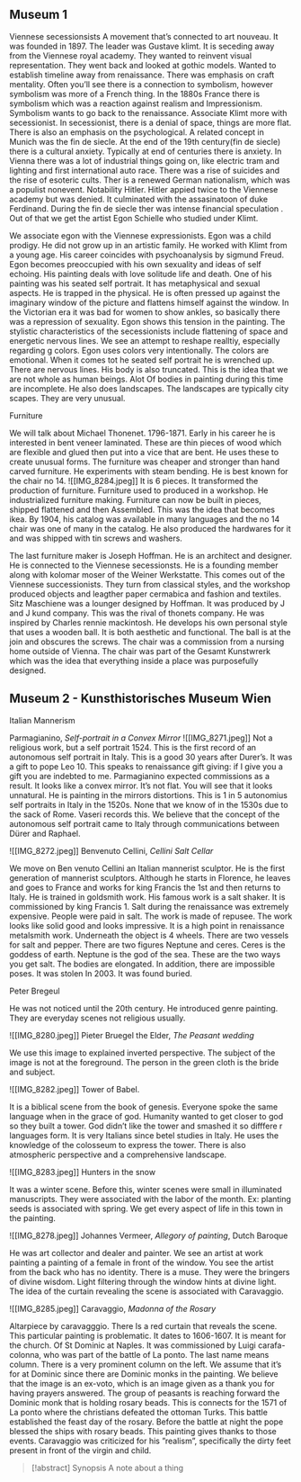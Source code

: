 ## Museum 1

Viennese secessionsists
A movement that’s connected to art nouveau. It was founded in 1897. The leader was Gustave klimt. It is seceding away from the Viennese royal academy. They wanted to reinvent visual representation. They went back and looked at gothic models. Wanted to establish timeline away from renaissance. There was emphasis on craft mentality. Often you’ll see there is a connection to symbolism, however symbolism was more of a French thing. In the 1880s France there is symbolism which was a reaction against realism and Impressionism. Symbolism wants to go back to the renaissance. Associate Klimt more with secessionist. In secessionist, there is a denial of space, things are more flat. There is also an emphasis on the psychological. A related concept in Munich was the fin de siecle. At the end of the 19th century(fin de siecle) there is a cultural anxiety. Typically at end of centuries there is anxiety. In Vienna there was a lot of industrial things going on, like electric tram and lighting and first international auto race. There was a rise of suicides and the rise of esoteric cults. Ther is a renewed German nationalism, which was a populist nonevent. Notability Hitler. Hitler appied twice to the Viennese academy but was denied. It culminated with the assasinatoon of duke Ferdinand. During the fin de siecle ther was intense financial speculation . Out of that we get the artist Egon Schielle who studied under Klimt. 

We associate egon with the Viennese expressionists. Egon was a child prodigy. He did not grow up in an artistic family. He worked with Klimt from a young age. His career coincides with psychoanalysis by sigmund Freud. Egon becomes preoccupied with his own sexuality and ideas of self echoing. His painting deals with love solitude life and death. One of his painting was his seated self portrait. It has metaphysical and sexual aspects. He is trapped in the physical. He is often pressed up against the imaginary window of the picture and flattens himself against the window. In the Victorian era it was bad for women to show ankles, so basically there was a repression of sexuality. Egon shows this tension in the painting. The stylistic characteristics of the secessionists include flattening of space and energetic nervous lines. We see an attempt to reshape realltiy, especially regarding g colors. Egon uses colors very intentionally. The colors are emotional. When it comes tot he seated self portrait he is wrenched up. There are nervous lines. His body is also truncated. This is the idea that we are not whole as human beings. Alot Of bodies in painting during this time are incomplete. He also does landscapes. The landscapes are typically city scapes. They are very unusual.

Furniture

We will talk about Michael Thonenet. 1796-1871. Early in his career he is interested in bent veneer laminated. These are thin pieces of wood which are flexible and glued then put into a vice that are bent. He uses these to create unusual forms. The furniture was cheaper and stronger than hand carved furniture. He experiments with steam bending. He is best known for the chair no 14.
![[IMG_8284.jpeg]]
It is 6 pieces. It transformed the production of furniture.  Furniture used to produced in a workshop. He industrialized furniture making. Furniture can now be built in pieces, shipped flattened and then Assembled. This was the idea that becomes ikea. By 1904, his catalog was available in many languages and the no 14 chair was one of many in the catalog. He also produced the hardwares for it and was shipped with tin screws and washers. 

The last furniture maker is Joseph Hoffman. He is an architect and designer. He is connected to the Viennese secessionsts. He is a founding member along with kolomar moser of the Weiner Werkstatte. This comes out of the Viennese successionists. They turn from classical styles, and the workshop produced objects and leagther paper cermabica and fashion and textiles. Sitz Maschiene was a lounger designed by Hoffman. It was produced by J and J kund company. This was the rival of thonets company. He was inspired by Charles rennie mackintosh. He develops his own personal style that uses a wooden ball. It is both aesthetic and functional. The ball is at the join and obscures the screws. The chair was a commission from a nursing home outside of Vienna. The chair was part of the Gesamt Kunstwrerk which was the idea that everything inside a place was purposefully designed. 

## Museum 2 - Kunsthistorisches Museum Wien

Italian Mannerism

Parmagianino, *Self-portrait in a Convex Mirror*
![[IMG_8271.jpeg]]
Not a religious work, but a self portrait 1524. This is the first record of an autonomous self portrait in Italy. This is a good 30 years after Durer’s. It was a gift to pope Leo 10. This speaks to renaissance gift giving: if I give you a gift you are indebted to me. Parmagianino expected commissions as a result. It looks like a convex mirror. It’s not flat. You will see that it looks unnatural. He is painting in the mirrors distortions. This is 1 in 5 autonomius self portraits in Italy in the 1520s. None that we know of in the 1530s due to the sack of Rome. Vaseri records this. We believe that the concept of the autonomous self portrait came to Italy through communications between Dürer and Raphael. 



![[IMG_8272.jpeg]]
Benvenuto Cellini, *Cellini Salt Cellar*

We move on Ben venuto Cellini an Italian mannerist sculptor. He is the first generation of mannerist sculptors. Although he starts in Florence, he leaves and goes to France and works for king Francis the 1st and then returns to Italy. He is trained in goldsmith work. His famous work is a salt shaker. It is commissioned by king Francis 1. Salt during the renaissance was extremely expensive. People were paid in salt. The work is made of repusee. The work looks like solid good and looks impressive. It is a high point in renaissance metalsmith work. Underneath the object is 4 wheels. There are two vessels for salt and pepper. There are two figures Neptune and ceres. Ceres is the goddess of earth. Neptune is the god of the sea. These are the two ways you get salt. The bodies are elongated. In addition, there are impossible poses. It was stolen In 2003. It was found buried. 

Peter Bregeul 

He was not noticed until the 20th century. He introduced genre painting. They are everyday scenes not religious usually. 

![[IMG_8280.jpeg]]
Pieter Bruegel the Elder, *The Peasant wedding*

We use this image to explained inverted perspective. The subject of the image is not at the foreground. The person in the green cloth is the bride and subject. 


![[IMG_8282.jpeg]]
Tower of Babel. 

It is a biblical scene from the book of genesis. Everyone spoke the same language when in the grace of god. Humanity wanted to get closer to god so they built a tower. God didn’t like the tower and smashed it so difffere r languages form. It is very Italians since betel studies in Italy. He uses the knowledge of the colosseum to express the tower. There is also atmospheric perspective and a comprehensive landscape. 

![[IMG_8283.jpeg]]
Hunters in the snow

It was a winter scene. Before this, winter scenes were small in illuminated manuscripts. They were associated with the labor of the month. Ex: planting seeds is associated with spring. We get every aspect of life in this town in the painting. 





![[IMG_8278.jpeg]]
Johannes Vermeer, *Allegory of painting*, Dutch Baroque

He was art collector and dealer and painter. We see an artist at work painting a painting of a female in front of the window. You see the artist from the back who has no identity. There is a muse. They were the bringers of divine wisdom. Light filtering through the window hints at divine light. The idea of the curtain revealing the scene is associated with Caravaggio. 


![[IMG_8285.jpeg]]
Caravaggio, *Madonna of the Rosary*

Altarpiece by caravagggio. There Is a red curtain that reveals the scene. This particular painting is problematic. It dates to 1606-1607. It is meant for the church. Of St Dominic at Naples. It was commissioned by Luigi carafa-colonna, who was part of the battle of La ponto. The last name means column. There is a very prominent column on the left. We assume that it’s for at Dominic since there are Dominic monks in the painting. We believe that the image is an ex-voto, which is an image given as a thank you for having prayers answered. The group of peasants is reaching forward the Dominic monk that is holding rosary beads. This is connects for the 1571 of La ponto where the christians defeated the ottoman Turks. This battle established the feast day of the rosary. Before the battle at night the pope blessed the ships with rosary beads. This painting gives thanks to those events. Caravaggio was criticized for his ”realism”, specifically the dirty feet present in front of the virgin and child. 


> [!abstract] Synopsis
> A note about a thing 



